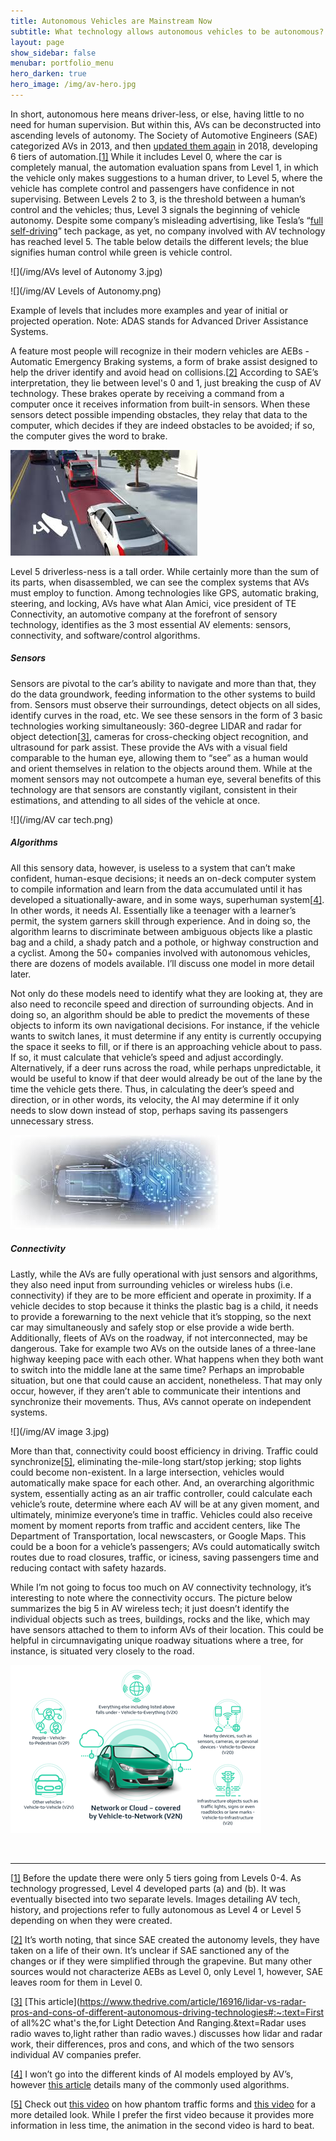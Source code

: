 ```yaml
---
title: Autonomous Vehicles are Mainstream Now
subtitle: What technology allows autonomous vehicles to be autonomous? 
layout: page
show_sidebar: false
menubar: portfolio_menu
hero_darken: true
hero_image: /img/av-hero.jpg
---
```




In short, autonomous here means driver-less, or else, having little to no need for human supervision. But within this, AVs can be deconstructed into ascending levels of autonomy. The Society of Automotive Engineers (SAE) categorized AVs in 2013, and then [updated them again](https://www.sae.org/news/press-room/2018/12/sae-international-releases-updated-visual-chart-for-its-"levels-of-driving-automation"-standard-for-self-driving-vehicles) in 2018, developing 6 tiers of automation.[[1\]](#_ftn1) While it includes Level 0, where the car is completely manual, the automation evaluation spans from Level 1, in which the vehicle only makes suggestions to a human driver, to Level 5, where the vehicle has complete control and passengers have confidence in not supervising. Between Levels 2 to 3, is the threshold between a human’s control and the vehicles; thus, Level 3 signals the beginning of vehicle autonomy. Despite some company’s misleading advertising, like Tesla’s “[full self-driving](https://www.thedrive.com/news/26700/tesla-puts-full-self-driving-back-on-the-menu-but-its-not-what-you-think)” tech package, as yet, no company involved with AV technology has reached level 5. The table below details the different levels; the blue signifies human control while green is vehicle control.

 ![](/img/AVs level of Autonomy 3.jpg)  

 ![](/img/AV Levels of Autonomy.png)



Example of levels that includes more examples and year of initial or projected operation. Note: ADAS stands for Advanced Driver Assistance Systems.





A feature most people will recognize in their modern vehicles are AEBs - Automatic Emergency Braking systems, a form of brake assist designed to help the driver identify and avoid head on collisions.[[2\]](#_ftn2) According to SAE’s interpretation, they lie between level's 0 and 1,  just breaking the cusp of AV technology. These brakes operate by receiving a command from a computer once it receives information from built-in sensors. When these sensors detect possible impending obstacles, they relay that data to the computer, which decides if they are indeed obstacles to be avoided; if so, the computer gives the word to brake. 

![](/img/AEBs.jpg)



Level 5 driverless-ness is a tall order. While certainly more than the sum of its parts, when disassembled, we can see the complex systems that AVs must employ to function. Among technologies like GPS, automatic braking, steering, and locking, AVs have what Alan Amici, vice president of TE Connectivity, an automotive company at the forefront of sensory technology, identifies as the 3 most essential AV elements: sensors, connectivity, and software/control algorithms.

##### *Sensors*

Sensors are pivotal to the car’s ability to navigate and more than that, they do the data groundwork, feeding information to the other systems to build from. Sensors must observe their surroundings, detect objects on all sides, identify curves in the road, etc. We see these sensors in the form of 3 basic technologies working simultaneously: 360-degree LIDAR and radar for object detection[[3\]](#_ftn3), cameras for cross-checking object recognition, and ultrasound for park assist. These provide the AVs with a visual field comparable to the human eye, allowing them to “see” as a human would and orient themselves in relation to the objects around them. While at the moment sensors may not outcompete a human eye, several benefits of this technology are that sensors are constantly vigilant, consistent in their estimations, and attending to all sides of the vehicle at once. 



![](/img/AV car tech.png)



##### *Algorithms*

All this sensory data, however, is useless to a system that can’t make confident, human-esque decisions; it needs an on-deck computer system to compile information and learn from the data accumulated until it has developed a situationally-aware, and in some ways, superhuman system[[4\]](#_ftn4). In other words, it needs AI. Essentially like a teenager with a learner’s permit, the system garners skill through experience. And in doing so, the algorithm learns to discriminate between ambiguous objects like a plastic bag and a child, a shady patch and a pothole, or highway construction and a cyclist. Among the 50+ companies involved with autonomous vehicles, there are dozens of models available. I’ll discuss one model in more detail later.

Not only do these models need to identify what they are looking at, they are also need to reconcile speed and direction of surrounding objects. And in doing so, an algorithm should be able to predict the movements of these objects to inform its own navigational decisions. For instance, if the vehicle wants to switch lanes, it must determine if any entity is currently occupying the space it seeks to fill, or if there is an approaching vehicle about to pass. If so, it must calculate that vehicle’s speed and adjust accordingly. Alternatively, if a deer runs across the road, while perhaps unpredictable, it would be useful to know if that deer would already be out of the lane by the time the vehicle gets there. Thus, in calculating the deer’s speed and direction, or in other words, its velocity, the AI may determine if it only needs to slow down instead of stop, perhaps saving its passengers unnecessary stress.

![](/img/connectivity-1.jpg)

##### *Connectivity*

Lastly, while the AVs are fully operational with just sensors and algorithms, they also need input from surrounding vehicles or wireless hubs (i.e. connectivity) if they are to be more efficient and operate in proximity. If a vehicle decides to stop because it thinks the plastic bag is a child, it needs to provide a forewarning to the next vehicle that it’s stopping, so the next car may simultaneously and safely stop or else provide a wide berth. Additionally, fleets of AVs on the roadway, if not interconnected, may be dangerous. Take for example two AVs on the outside lanes of a three-lane highway keeping pace with each other. What happens when they both want to switch into the middle lane at the same time? Perhaps an improbable situation, but one that could cause an accident, nonetheless. That may only occur, however, if they aren’t able to communicate their intentions and synchronize their movements. Thus, AVs cannot operate on independent systems.

![](/img/AV image 3.jpg)

More than that, connectivity could boost efficiency in driving. Traffic could synchronize[[5\]](#_ftn5), eliminating the-mile-long start/stop jerking; stop lights could become non-existent. In a large intersection, vehicles would automatically make space for each other. And, an overarching algorithmic system, essentially acting as an air traffic controller, could calculate each vehicle’s route, determine where each AV will be at any given moment, and ultimately, minimize everyone’s time in traffic. Vehicles could also receive moment by moment reports from traffic and accident centers, like The Department of Transportation, local newscasters, or Google Maps. This could be a boon for a vehicle’s passengers; AVs could automatically switch routes due to road closures, traffic, or iciness, saving passengers time and reducing contact with safety hazards.

 

While I’m not going to focus too much on AV connectivity technology, it’s interesting to note where the connectivity occurs. The picture below summarizes the big 5 in AV wireless tech; it just doesn’t identify the individual objects such as trees, buildings, rocks and the like, which may have sensors attached to them to inform AVs of their location. This could be helpful in circumnavigating unique roadway situations where a tree, for instance, is situated very closely to the road. 

![](/img/connectivity.png)

​		

------

[[1\]](#_ftnref1) Before the update there were only 5 tiers going from Levels 0-4. As technology progressed, Level 4 developed parts (a) and (b). It was eventually bisected into two separate levels. Images detailing AV tech, history, and projections refer to fully autonomous as Level 4 or Level 5 depending on when they were created.

[[2\]](#_ftnref2) It’s worth noting, that since SAE created the autonomy levels, they have taken on a life of their own. It’s unclear if SAE sanctioned any of the changes or if they were simplified through the grapevine. But many other sources would not characterize AEBs as Level 0, only Level 1, however, SAE leaves room for them in Level 0.

[[3\]](#_ftnref3) [This article](https://www.thedrive.com/article/16916/lidar-vs-radar-pros-and-cons-of-different-autonomous-driving-technologies#:~:text=First of all%2C what's the,for Light Detection And Ranging.&text=Radar uses radio waves to,light rather than radio waves.) discusses how lidar and radar work, their differences, pros and cons, and which of the two sensors individual AV companies prefer.

[[4\]](#_ftnref4) I won’t go into the different kinds of AI models employed by AV’s, however [this article](https://www.jdsupra.com/legalnews/the-basics-of-autonomous-vehicles-part-35016/) details many of the commonly used algorithms.

[[5\]](#_ftnref5) Check out [this video](https://www.youtube.com/watch?v=iHzzSao6ypE&t=253s) on how phantom traffic forms and [this video](https://www.youtube.com/watch?v=TNokBgtSUvQ&t=255s) for a more detailed look. While I prefer the first video because it provides more information in less time, the animation in the second video is hard to beat.